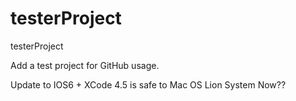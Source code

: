testerProject
=============

testerProject

Add a test project for GitHub usage. 

Update to IOS6 + XCode 4.5 is safe to Mac OS Lion System Now??